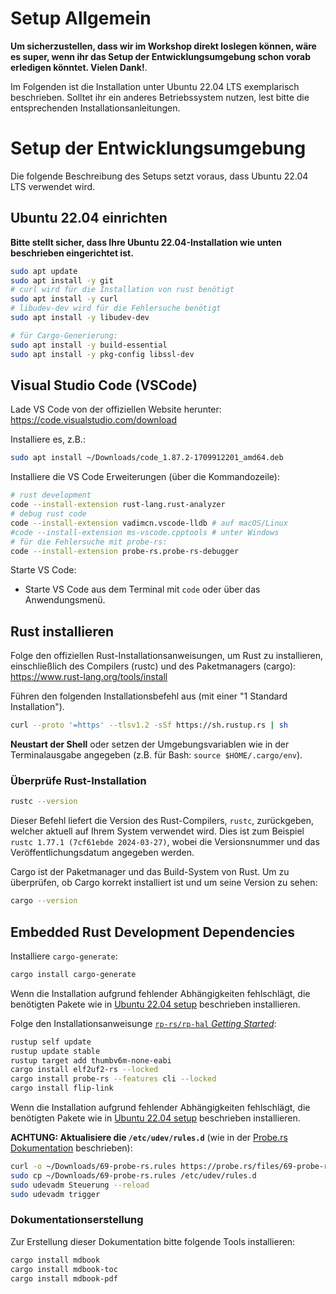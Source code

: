 # Setup Allgemein

**Um sicherzustellen, dass wir im Workshop direkt loslegen können, wäre es super, wenn ihr das Setup der Entwicklungsumgebung schon vorab erledigen könntet. Vielen Dank!**.

Im Folgenden ist die Installation unter Ubuntu 22.04 LTS exemplarisch beschrieben. Solltet ihr ein anderes Betriebssystem nutzen, lest bitte die entsprechenden Installationsanleitungen.

# Setup der Entwicklungsumgebung

Die folgende Beschreibung des Setups setzt voraus, dass Ubuntu 22.04 LTS verwendet wird.

## Ubuntu 22.04 einrichten

**Bitte stellt sicher, dass Ihre Ubuntu 22.04-Installation wie unten beschrieben eingerichtet ist.**

```sh
sudo apt update
sudo apt install -y git
# curl wird für die Installation von rust benötigt
sudo apt install -y curl
# libudev-dev wird für die Fehlersuche benötigt
sudo apt install -y libudev-dev

# für Cargo-Generierung:
sudo apt install -y build-essential
sudo apt install -y pkg-config libssl-dev
```

## Visual Studio Code (VSCode)

Lade VS Code von der offiziellen Website herunter: https://code.visualstudio.com/download

Installiere es, z.B.:

```sh
sudo apt install ~/Downloads/code_1.87.2-1709912201_amd64.deb
```

Installiere die VS Code Erweiterungen (über die Kommandozeile):

```sh
# rust development
code --install-extension rust-lang.rust-analyzer
# debug rust code
code --install-extension vadimcn.vscode-lldb # auf macOS/Linux
#code --install-extension ms-vscode.cpptools # unter Windows
# für die Fehlersuche mit probe-rs:
code --install-extension probe-rs.probe-rs-debugger
```

Starte VS Code:

* Starte VS Code aus dem Terminal mit `code` oder über das Anwendungsmenü.

## Rust installieren

Folge den offiziellen Rust-Installationsanweisungen, um Rust zu installieren, einschließlich des Compilers (rustc) und des Paketmanagers (cargo): https://www.rust-lang.org/tools/install

Führen den folgenden Installationsbefehl aus (mit einer "1 Standard Installation").

```sh
curl --proto '=https' --tlsv1.2 -sSf https://sh.rustup.rs | sh
```

**Neustart der Shell** oder setzen der  Umgebungsvariablen wie in der Terminalausgabe angegeben (z.B. für Bash: `source $HOME/.cargo/env`).

### Überprüfe Rust-Installation

```sh
rustc --version
```

Dieser Befehl liefert die Version des Rust-Compilers, `rustc`, zurückgeben, welcher aktuell auf Ihrem System verwendet wird. Dies ist zum Beispiel `rustc 1.77.1 (7cf61ebde 2024-03-27)`, wobei die Versionsnummer und das Veröffentlichungsdatum angegeben werden.

Cargo ist der Paketmanager und das Build-System von Rust. Um zu überprüfen, ob Cargo korrekt installiert ist und um seine Version zu sehen:

```sh
cargo --version
```

## Embedded Rust Development Dependencies

Installiere `cargo-generate`:

```sh
cargo install cargo-generate
```

Wenn die Installation aufgrund fehlender Abhängigkeiten fehlschlägt, die benötigten Pakete wie in [Ubuntu 22.04 setup](#ubuntu-2204-setup) beschrieben installieren.

Folge den Installationsanweisunge [`rp-rs/rp-hal` *Getting Started*](https://github.com/rp-rs/rp-hal?tab=readme-ov-file#getting-started):

```sh
rustup self update
rustup update stable
rustup target add thumbv6m-none-eabi
cargo install elf2uf2-rs --locked
cargo install probe-rs --features cli --locked
cargo install flip-link
```

Wenn die Installation aufgrund fehlender Abhängigkeiten fehlschlägt, die benötigten Pakete wie in [Ubuntu 22.04 setup](#ubuntu-2204-setup) beschrieben installieren.


**ACHTUNG: Aktualisiere die `/etc/udev/rules.d`** (wie in der [Probe.rs Dokumentation](https://probe.rs/docs/getting-started/probe-setup/#linux%3A-udev-rules) beschrieben):

```sh
curl -o ~/Downloads/69-probe-rs.rules https://probe.rs/files/69-probe-rs.rules
sudo cp ~/Downloads/69-probe-rs.rules /etc/udev/rules.d
sudo udevadm Steuerung --reload
sudo udevadm trigger
```

### Dokumentationserstellung

Zur Erstellung dieser Dokumentation bitte folgende Tools installieren:

```sh
cargo install mdbook
cargo install mdbook-toc
cargo install mdbook-pdf
```
